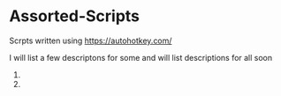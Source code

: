 # Assorted-Scripts
Scrpts written using https://autohotkey.com/

I will list a few descriptons for some and will list descriptions for all soon


1.


2.
